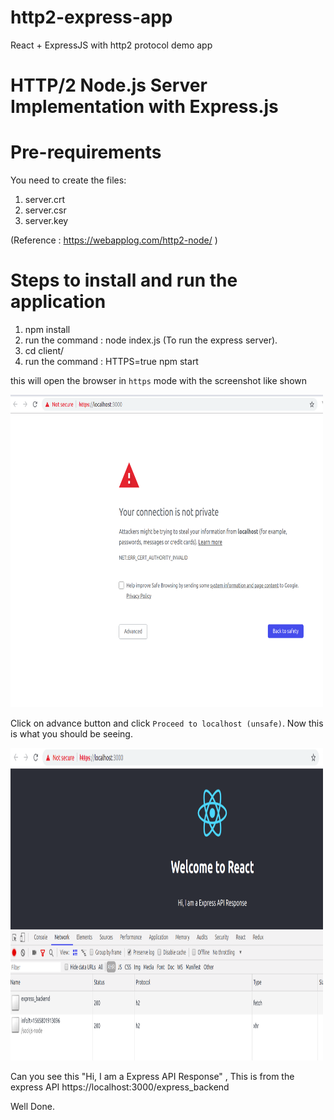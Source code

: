 # http2-express-app
React + ExpressJS with http2 protocol demo app


# HTTP/2 Node.js Server Implementation with Express.js

# Pre-requirements

You need to create the files:
1. server.crt
2. server.csr
3. server.key

(Reference : https://webapplog.com/http2-node/ ) 

# Steps to install and run the application
1. npm install 
2. run the command : node index.js (To run the express server).
3. cd client/
4. run the command : HTTPS=true npm start

this will open the browser in `https` mode with the screenshot like shown

 <img src="https://raw.githubusercontent.com/ravi-mone/http2-express-app/master/https.png" width="500" height="500">

Click on advance button and click `Proceed to localhost (unsafe)`.
Now this is what you should be seeing.
 
<img src="https://raw.githubusercontent.com/ravi-mone/http2-express-app/master/http2.png" width="500" height="500">

Can you see this "Hi, I am a Express API Response" , This is from the express API https://localhost:3000/express_backend

Well Done.










